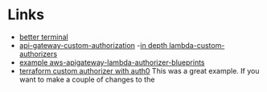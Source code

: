 



# Links
- [better terminal](https://medium.com/@caulfieldOwen/youre-missing-out-on-a-better-mac-terminal-experience-d73647abf6d7)
- [api-gateway-custom-authorization](https://cloudonaut.io/api-gateway-custom-authorization-with-lambda-dynamodb-and-cloudformation/)
-[in depth lambda-custom-authorizers](https://www.alexdebrie.com/posts/lambda-custom-authorizers/)
- [example aws-apigateway-lambda-authorizer-blueprints](https://github.com/awslabs/aws-apigateway-lambda-authorizer-blueprints/blob/master/blueprints/nodejs/index.js)
- [terraform custom authorizer with auth0](https://github.com/amancevice/terraform-aws-auth0-authorizer) This was a great example. If you want to make a couple of changes to the 